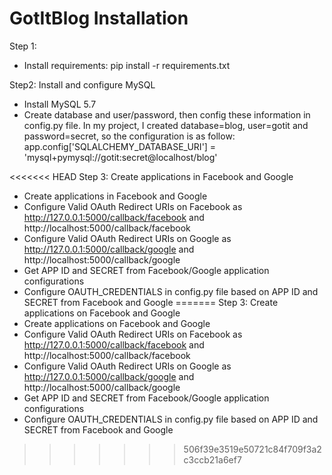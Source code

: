 # GotItBlog Installation

Step 1:
- Install requirements: pip install -r requirements.txt

Step2: Install and configure MySQL 
- Install MySQL 5.7
- Create database and user/password, then config these information in config.py file. 
In my project, I created database=blog, user=gotit and password=secret, so the configuration is as follow:
app.config['SQLALCHEMY_DATABASE_URI'] = 'mysql+pymysql://gotit:secret@localhost/blog'

<<<<<<< HEAD
Step 3: Create applications in Facebook and Google
- Create applications in Facebook and Google
- Configure Valid OAuth Redirect URIs on Facebook as http://127.0.0.1:5000/callback/facebook and http://localhost:5000/callback/facebook
- Configure Valid OAuth Redirect URIs on Google as http://127.0.0.1:5000/callback/google and http://localhost:5000/callback/google
- Get APP ID and SECRET from Facebook/Google application configurations
- Configure OAUTH_CREDENTIALS in config.py file based on APP ID and SECRET from Facebook and Google
=======
Step 3: Create applications on Facebook and Google
- Create applications on Facebook and Google
- Configure Valid OAuth Redirect URIs on Facebook as http://127.0.0.1:5000/callback/facebook and http://localhost:5000/callback/facebook
- Configure Valid OAuth Redirect URIs on Google as http://127.0.0.1:5000/callback/google and http://localhost:5000/callback/google
- Get APP ID and SECRET from Facebook/Google application configurations
- Configure OAUTH_CREDENTIALS in config.py file based on APP ID and SECRET from Facebook and Google
>>>>>>> 506f39e3519e50721c84f709f3a2c3ccb21a6ef7
